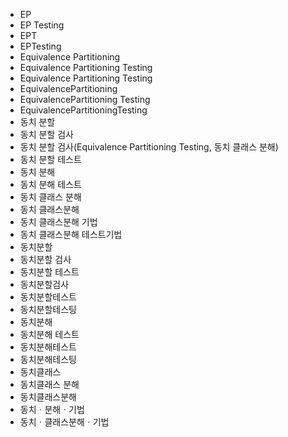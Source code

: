 ﻿- EP
- EP Testing
- EPT
- EPTesting
- Equivalence Partitioning
- Equivalence Partitioning Testing
- Equivalence Partitioning Testing
- EquivalencePartitioning
- EquivalencePartitioning Testing
- EquivalencePartitioningTesting
- 동치 분할
- 동치 분할 검사
- 동치 분할 검사(Equivalence Partitioning Testing, 동치 클래스 분해)
- 동치 분할 테스트
- 동치 분해
- 동치 분해 테스트
- 동치 클래스 분해
- 동치 클래스분해
- 동치 클래스분해 기법
- 동치 클래스분해 테스트기법
- 동치분할
- 동치분할 검사
- 동치분할 테스트
- 동치분할검사
- 동치분할테스트
- 동치분할테스팅
- 동치분해
- 동치분해 테스트
- 동치분해테스트
- 동치분해테스팅
- 동치클래스
- 동치클래스 분해
- 동치클래스분해
- 동치ㆍ분해ㆍ기법
- 동치ㆍ클래스분해ㆍ기법
